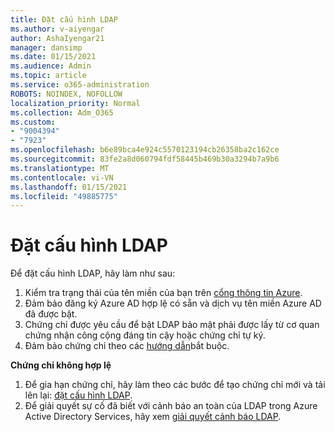 ```yaml
---
title: Đặt cấu hình LDAP
ms.author: v-aiyengar
author: AshaIyengar21
manager: dansimp
ms.date: 01/15/2021
ms.audience: Admin
ms.topic: article
ms.service: o365-administration
ROBOTS: NOINDEX, NOFOLLOW
localization_priority: Normal
ms.collection: Adm_O365
ms.custom:
- "9004394"
- "7923"
ms.openlocfilehash: b6e89bca4e924c5570123194cb26358ba2c162ce
ms.sourcegitcommit: 83fe2a8d060794fdf58445b469b30a3294b7a9b6
ms.translationtype: MT
ms.contentlocale: vi-VN
ms.lasthandoff: 01/15/2021
ms.locfileid: "49885775"
---
```

# <a name="configure-ldap"></a>Đặt cấu hình LDAP

Để đặt cấu hình LDAP, hãy làm như sau:

1. Kiểm tra trạng thái của tên miền của bạn trên [cổng thông tin Azure](https://aka.ms/aadds-health).
1. Đảm bảo đăng ký Azure AD hợp lệ có sẵn và dịch vụ tên miền Azure AD đã được bật.
1. Chứng chỉ được yêu cầu để bật LDAP bảo mật phải được lấy từ cơ quan chứng nhận công cộng đáng tin cậy hoặc chứng chỉ tự ký.
1. Đảm bảo chứng chỉ theo các [hướng dẫn](https://docs.microsoft.com/azure/active-directory-domain-services/active-directory-ds-admin-guide-configure-secure-ldap#requirements-for-the-secure-ldap-certificate)bắt buộc.

**Chứng chỉ không hợp lệ**
1. Để gia hạn chứng chỉ, hãy làm theo các bước để tạo chứng chỉ mới và tải lên lại: [đặt cấu hình LDAP](https://docs.microsoft.com/azure/active-directory-domain-services/tutorial-configure-ldaps?WT.mc_id=Portal-Microsoft_Azure_Support).
1. Để giải quyết sự cố đã biết với cảnh báo an toàn của LDAP trong Azure Active Directory Services, hãy xem [giải quyết cảnh báo LDAP](https://docs.microsoft.com/azure/active-directory-domain-services/alert-ldaps?WT.mc_id=Portal-Microsoft_Azure_Support).

